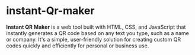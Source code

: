 # instant-Qr-maker
**Instant QR Maker** is a web tool built with HTML, CSS, and JavaScript that instantly generates a QR code based on any text you type, such as a name or company. It's a simple, user-friendly solution for creating custom QR codes quickly and efficiently for personal or business use.
